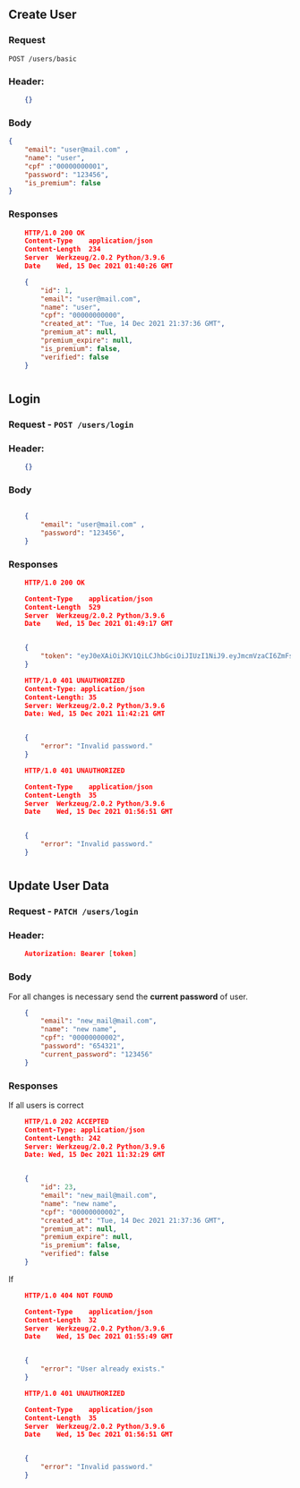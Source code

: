 ## Create User

### Request

`POST /users/basic`

### Header:
```json
    {}
```

### Body
```json
{
    "email": "user@mail.com" ,
    "name": "user",
    "cpf" :"00000000001",
    "password": "123456",
    "is_premium": false
}
```

### Responses

```json
    HTTP/1.0 200 OK
    Content-Type	application/json
    Content-Length	234
    Server	Werkzeug/2.0.2 Python/3.9.6
    Date	Wed, 15 Dec 2021 01:40:26 GMT

    {
        "id": 1,
        "email": "user@mail.com",
        "name": "user",
        "cpf": "00000000000",
        "created_at": "Tue, 14 Dec 2021 21:37:36 GMT",
        "premium_at": null,
        "premium_expire": null,
        "is_premium": false,
        "verified": false
    }
```
#

## Login

### Request - `POST /users/login`

### Header:
```json
    {}
```

### Body
```json

    {
        "email": "user@mail.com" ,
        "password": "123456",
    }
```

### Responses

```json
    HTTP/1.0 200 OK

    Content-Type	application/json
    Content-Length	529
    Server	Werkzeug/2.0.2 Python/3.9.6
    Date	Wed, 15 Dec 2021 01:49:17 GMT


    {
	    "token": "eyJ0eXAiOiJKV1QiLCJhbGciOiJIUzI1NiJ9.eyJmcmVzaCI6ZmFsc2UsImlhdCI6MTYzOTUzMzU0NywianRpIjoiYTU4OTQ1NDYtNjRiZS00ZTIwLTlkM2ItNDEzYmJiZmRmN2U0IiwidHlwZSI6ImFjY2VzcyIsInN1YiI6eyJpZCI6MjMsImVtYWlsIjoidXNlckBtYWlsLmNvbSIsIm5hbWUiOiJ1c2VyIiwiY3BmIjoiMDAwMDAwMDAwMDEiLCJjcmVhdGVkX2F0IjoiVHVlLCAxNCBEZWMgMjAyMSAyMTozNzozNiBHTVQiLCJwcmVtaXVtX2F0IjpudWxsLCJwcmVtaXVtX2V4cGlyZSI6bnVsbCwiaXNfcHJlbWl1bSI6ZmFsc2UsInZlcmlmaWVkIjpmYWxzZX0sIm5iZiI6MTYzOTUzMzU0NywiZXhwIjoxNjM5NTM0NDQ3fQ.ncwa6qUMdrPAJKBGm4VhFx2hkwRSwvQLT0eIuw1PYGU"
    }
```

```json
    HTTP/1.0 401 UNAUTHORIZED
    Content-Type: application/json
    Content-Length: 35
    Server: Werkzeug/2.0.2 Python/3.9.6
    Date: Wed, 15 Dec 2021 11:42:21 GMT


    {
	    "error": "Invalid password."
    }
```
```json
    HTTP/1.0 401 UNAUTHORIZED

    Content-Type	application/json
    Content-Length	35
    Server	Werkzeug/2.0.2 Python/3.9.6
    Date	Wed, 15 Dec 2021 01:56:51 GMT


    {
	    "error": "Invalid password."
    }
```
#
## Update User Data

### Request - `PATCH /users/login`

### Header:
```json
    Autorization: Bearer [token]
```

### Body
For all changes is necessary send the **current password** of user.
```json
    {
        "email": "new_mail@mail.com",
        "name": "new name",
        "cpf": "00000000002",
        "password": "654321",
        "current_password": "123456"                  
    }
```

### Responses
If all users is correct
```json
    HTTP/1.0 202 ACCEPTED
    Content-Type: application/json
    Content-Length: 242
    Server: Werkzeug/2.0.2 Python/3.9.6
    Date: Wed, 15 Dec 2021 11:32:29 GMT


    {
        "id": 23,
        "email": "new_mail@mail.com",
        "name": "new name",
        "cpf": "00000000002",
        "created_at": "Tue, 14 Dec 2021 21:37:36 GMT",
        "premium_at": null,
        "premium_expire": null,
        "is_premium": false,
	    "verified": false
    }
```
If 
```json
    HTTP/1.0 404 NOT FOUND

    Content-Type	application/json
    Content-Length	32
    Server	Werkzeug/2.0.2 Python/3.9.6
    Date	Wed, 15 Dec 2021 01:55:49 GMT


    {
	    "error": "User already exists."
    }
```
```json
    HTTP/1.0 401 UNAUTHORIZED

    Content-Type	application/json
    Content-Length	35
    Server	Werkzeug/2.0.2 Python/3.9.6
    Date	Wed, 15 Dec 2021 01:56:51 GMT


    {
	    "error": "Invalid password."
    }
```
#